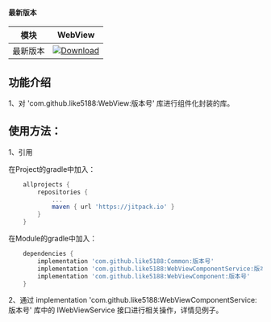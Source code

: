 #### 最新版本

模块|WebView
---|---
最新版本|[![Download](https://jitpack.io/v/like5188/WebView.svg)](https://jitpack.io/#like5188/WebView)

## 功能介绍

1、对 'com.github.like5188:WebView:版本号' 库进行组件化封装的库。

## 使用方法：

1、引用

在Project的gradle中加入：
```groovy
    allprojects {
        repositories {
            ...
            maven { url 'https://jitpack.io' }
        }
    }
```
在Module的gradle中加入：
```groovy
    dependencies {
        implementation 'com.github.like5188:Common:版本号'
        implementation 'com.github.like5188:WebViewComponentService:版本号'
        implementation 'com.github.like5188:WebViewComponent:版本号'
    }
```

2、通过 implementation 'com.github.like5188:WebViewComponentService:版本号' 库中的 IWebViewService 接口进行相关操作，详情见例子。
